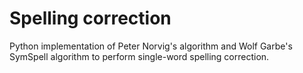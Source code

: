 # Spelling correction
Python implementation of Peter Norvig's algorithm and Wolf Garbe's SymSpell algorithm to perform single-word spelling correction. 
